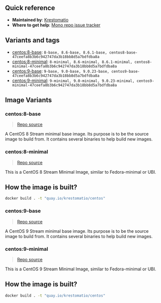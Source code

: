 ## Quick reference
- **Maintained by**:
[Krestomatio](https://krestomatio.com)
- **Where to get help**:
[Mono repo issue tracker](https://github.com/krestomatio/container_builder/issues)

## Variants and tags
- [centos:8-base](#centos8-base): `8-base, 8.6-base, 8.6.1-base, centos8-base-47ceefa8b3b6c942747da3b18bb8d5a7bdfdba8a`
- [centos:8-minimal](#centos8-minimal): `8-minimal, 8.6-minimal, 8.6.1-minimal, centos8-minimal-47ceefa8b3b6c942747da3b18bb8d5a7bdfdba8a`
- [centos:9-base](#centos9-base): `9-base, 9.0-base, 9.0.23-base, centos9-base-47ceefa8b3b6c942747da3b18bb8d5a7bdfdba8a`
- [centos:9-minimal](#centos9-minimal): `9-minimal, 9.0-minimal, 9.0.23-minimal, centos9-minimal-47ceefa8b3b6c942747da3b18bb8d5a7bdfdba8a`


## Image Variants
### centos:8-base
> [Repo source](https://github.com/krestomatio/container_builder/tree/master/centos/centos8-base)

A CentOS 8 Stream minimal base image. Its purpose is to be the source image to build from. It contains several binaries to help build new images.

### centos:8-minimal
> [Repo source](https://github.com/krestomatio/container_builder/tree/master/centos/centos8-minimal)

This is a CentOS 8 Stream Minimal Image, similar to Fedora-minimal or UBI.

## How the image is built?
```bash
docker build . -t "quay.io/krestomatio/centos"
```

### centos:9-base
> [Repo source](https://github.com/krestomatio/container_builder/tree/master/centos/centos9-base)

A CentOS 9 Stream minimal base image. Its purpose is to be the source image to build from. It contains several binaries to help build new images.

### centos:9-minimal
> [Repo source](https://github.com/krestomatio/container_builder/tree/master/centos/centos9-minimal)

This is a CentOS 9 Stream Minimal Image, similar to Fedora-minimal or UBI.

## How the image is built?
```bash
docker build . -t "quay.io/krestomatio/centos"
```
